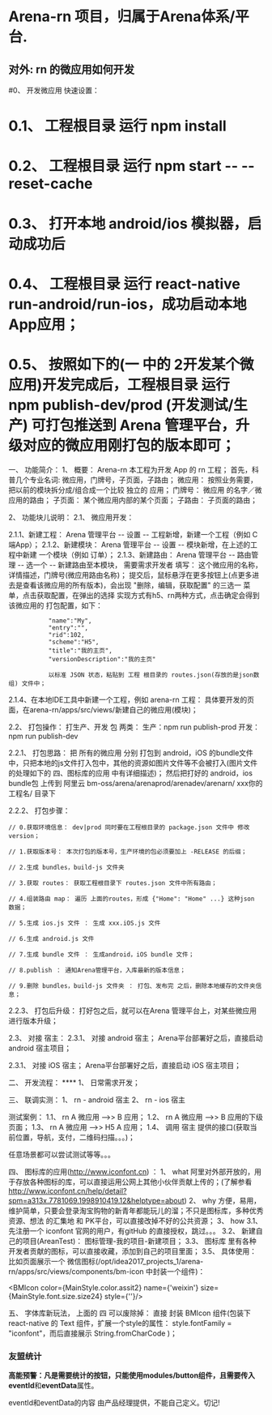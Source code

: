 # Arena-rn 项目，归属于Arena体系/平台.

## 对外: rn 的微应用如何开发

#0、 开发微应用 快速设置：
# 0.1、 工程根目录 运行 npm install
# 0.2、 工程根目录 运行 npm start -- --reset-cache
# 0.3、 打开本地 android/ios 模拟器，启动成功后 
# 0.4、 工程根目录 运行 react-native run-android/run-ios，成功启动本地App应用；
# 0.5、 按照如下的(一 中的 2开发某个微应用)开发完成后，工程根目录 运行 npm publish-dev/prod (开发测试/生产) 可打包推送到 Arena 管理平台，升级对应的微应用刚打包的版本即可；


一、 功能简介：
1、 概要：
Arena-rn 本工程为开发 App 的 rn 工程；
首先，科普几个专业名词:  微应用，门牌号，子页面，子路由；
微应用： 按照业务需要，把以前的模块拆分成/组合成一个比较 独立的 应用；
门牌号： 微应用 的名字／微应用的路由；
子页面： 某个微应用内部的某个页面；
子路由： 子页面的路由；

2、 功能块儿说明：
2.1、 微应用开发：

2.1.1、新建工程： Arena 管理平台 -- 设置 -- 工程新增，新建一个工程（例如 C端App）；
2.1.2、新建模块： Arena 管理平台 -- 设置 -- 模块新增，在上述的工程中新建 一个模块（例如 订单）；
2.1.3、新建路由： Arena 管理平台 -- 路由管理 -- 选一个 -- 新建路由至本模块， 需要需求开发者 填写： 这个微应用的名称，详情描述，门牌号(微应用路由名称)；
               提交后，鼠标悬浮在更多按钮上(点更多进去是查看该微应用的所有版本)，会出现 "删除，编辑，获取配置" 的三选一 菜单，点击获取配置，在弹出的选择
               实现方式有h5、rn两种方式，点击确定会得到 该微应用的 打包配置，如下：
               
               "name":"My",
               "entry":"",
               "rid":102,
               "scheme":"H5",
               "title":"我的主页",
               "versionDescription":"我的主页"
               
               以标准 JSON 状态，粘贴到 工程 根目录的 routes.json(存放的是json数组) 文件中；

2.1.4、在本地IDE工具中新建一个工程，例如 arena-rn 工程： 具体要开发的页面，在arena-rn/apps/src/views/新建自己的微应用(模块)；


2.2、 打包操作：
打生产、开发 包 两类：
生产：npm run publish-prod
开发：npm run publish-dev

2.2.1、 打包思路：
把 所有的微应用 分别 打包到 android，iOS 的bundle文件中，只把本地的js文件打入包中，其他的资源如图片文件等不会被打入(图片文件的处理如下的 四、图标库的应用 中有详细描述)；
然后把打好的 android，ios bundle包 上传到 阿里云 bm-oss/arena/arenaprod/arenadev/arenarn/ xxx你的工程名/ 目录下

2.2.2、 打包步骤：

    // 0.获取环境信息： dev|prod 同时要在工程根目录的 package.json 文件中 修改version；

    // 1.获取版本号： 本次打包的版本号，生产环境的包必须要加上 -RELEASE 的后缀；

    // 2.生成 bundles，build-js 文件夹 

    // 3.获取 routes： 获取工程根目录下 routes.json 文件中所有路由；

    // 4.组装路由 map： 遍历 上面的routes，形成 {"Home": "Home" ...} 这种json 数据；
    
    // 5.生成 ios.js 文件 ： 生成 xxx.iOS.js 文件

    // 6.生成 android.js 文件

    // 7.生成 bundle 文件 ： 生成android，iOS bundle 文件；

    // 8.publish ： 通知Arena管理平台，入库最新的版本信息；

    // 9.删除 bundles，build-js 文件夹 ： 打包、发布完 之后，删除本地缓存的文件夹信息；

2.2.3、 打包后升级：
    打好包之后，就可以在Arena 管理平台上，对某些微应用进行版本升级；

2.3、 对接 宿主：
2.3.1、 对接 android 宿主；
Arena平台部署好之后，直接启动 android 宿主项目；

2.3.1、 对接 iOS 宿主；
Arena平台部署好之后，直接启动 iOS 宿主项目；

二、 开发流程： ****
1、 日常需求开发；

三、 联调实测：
1、 rn - android 宿主
2、 rn - ios 宿主

测试案例：
1.1、 rn A 微应用 -->> B 应用；
1.2、 rn A 微应用 -->> B 应用的下级页面；
1.3、 rn A 微应用 -->> H5 A 应用；
1.4、 调用 宿主 提供的接口(获取当前位置，导航，支付，二维码扫描。。。)；

任意场景都可以尝试测试等等。。。


四、 图标库的应用(http://www.iconfont.cn) ：
1、 what 阿里对外部开放的，用于存放各种图标的库，可以直接运用公网上其他小伙伴贡献上传的；(了解参看 http://www.iconfont.cn/help/detail?spm=a313x.7781069.1998910419.12&helptype=about)
2、 why 方便，易用，维护简单，只要会登录淘宝购物的新青年都能玩儿的溜；不只是图标库，多种优秀资源、想法 的汇集地 和 PK平台，可以直接改掉不好的公共资源；
3、 how 
3.1、 先注册一个 iconfont 官网的用户，有gitHub 的直接授权，跳过。。。
3.2、 新建自己的项目(AreanTest)： 图标管理-我的项目-新建项目；
3.3、 图标库 里有各种 开发者贡献的图标，可以直接收藏，添加到自己的项目里面；
3.5、 具体使用： 比如页面展示一个 微信图标(/opt/idea2017_projects_1/arena-rn/apps/src/views/components/bm-icon 中封装一个组件)： 

<BMIcon color={MainStyle.color.assit2} name={'weixin'} size={MainStyle.font.size.size24} style={''}/>

五、 字体库新玩法， 上面的 四 可以废除掉：
直接 封装 BMIcon 组件(包装下 react-native 的 Text 组件，扩展一个style的属性： style.fontFamily = "iconfont"，而后直接展示 String.fromCharCode )；


### 友盟统计
**高能预警：**凡是需要统计的按钮，只能使用modules/button组件，且需要传入**eventId**和**eventData**属性。

eventId和eventData的内容 由产品经理提供，不能自己定义。切记!
	